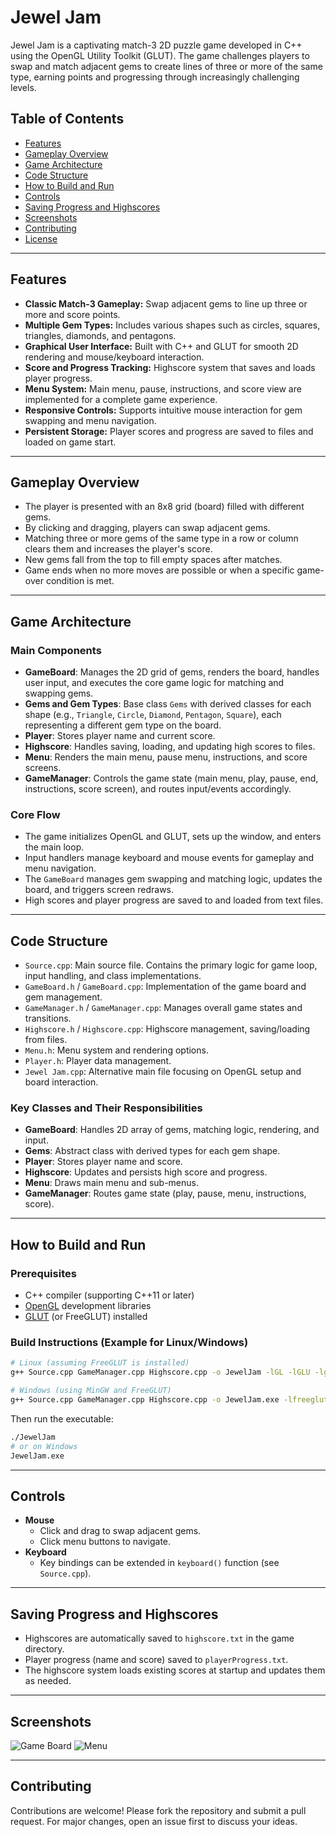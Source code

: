 # Jewel Jam

Jewel Jam is a captivating match-3 2D puzzle game developed in C++ using the OpenGL Utility Toolkit (GLUT). The game challenges players to swap and match adjacent gems to create lines of three or more of the same type, earning points and progressing through increasingly challenging levels.

## Table of Contents

- [Features](#features)
- [Gameplay Overview](#gameplay-overview)
- [Game Architecture](#game-architecture)
- [Code Structure](#code-structure)
- [How to Build and Run](#how-to-build-and-run)
- [Controls](#controls)
- [Saving Progress and Highscores](#saving-progress-and-highscores)
- [Screenshots](#screenshots)
- [Contributing](#contributing)
- [License](#license)

---

## Features

- **Classic Match-3 Gameplay:** Swap adjacent gems to line up three or more and score points.
- **Multiple Gem Types:** Includes various shapes such as circles, squares, triangles, diamonds, and pentagons.
- **Graphical User Interface:** Built with C++ and GLUT for smooth 2D rendering and mouse/keyboard interaction.
- **Score and Progress Tracking:** Highscore system that saves and loads player progress.
- **Menu System:** Main menu, pause, instructions, and score view are implemented for a complete game experience.
- **Responsive Controls:** Supports intuitive mouse interaction for gem swapping and menu navigation.
- **Persistent Storage:** Player scores and progress are saved to files and loaded on game start.

---

## Gameplay Overview

- The player is presented with an 8x8 grid (board) filled with different gems.
- By clicking and dragging, players can swap adjacent gems.
- Matching three or more gems of the same type in a row or column clears them and increases the player's score.
- New gems fall from the top to fill empty spaces after matches.
- Game ends when no more moves are possible or when a specific game-over condition is met.

---

## Game Architecture

### Main Components

- **GameBoard**: Manages the 2D grid of gems, renders the board, handles user input, and executes the core game logic for matching and swapping gems.
- **Gems and Gem Types**: Base class `Gems` with derived classes for each shape (e.g., `Triangle`, `Circle`, `Diamond`, `Pentagon`, `Square`), each representing a different gem type on the board.
- **Player**: Stores player name and current score.
- **Highscore**: Handles saving, loading, and updating high scores to files.
- **Menu**: Renders the main menu, pause menu, instructions, and score screens.
- **GameManager**: Controls the game state (main menu, play, pause, end, instructions, score screen), and routes input/events accordingly.

### Core Flow

- The game initializes OpenGL and GLUT, sets up the window, and enters the main loop.
- Input handlers manage keyboard and mouse events for gameplay and menu navigation.
- The `GameBoard` manages gem swapping and matching logic, updates the board, and triggers screen redraws.
- High scores and player progress are saved to and loaded from text files.

---

## Code Structure

- `Source.cpp`: Main source file. Contains the primary logic for game loop, input handling, and class implementations.
- `GameBoard.h` / `GameBoard.cpp`: Implementation of the game board and gem management.
- `GameManager.h` / `GameManager.cpp`: Manages overall game states and transitions.
- `Highscore.h` / `Highscore.cpp`: Highscore management, saving/loading from files.
- `Menu.h`: Menu system and rendering options.
- `Player.h`: Player data management.
- `Jewel Jam.cpp`: Alternative main file focusing on OpenGL setup and board interaction.

### Key Classes and Their Responsibilities

- **GameBoard**: Handles 2D array of gems, matching logic, rendering, and input.
- **Gems**: Abstract class with derived types for each gem shape.
- **Player**: Stores player name and score.
- **Highscore**: Updates and persists high score and progress.
- **Menu**: Draws main menu and sub-menus.
- **GameManager**: Routes game state (play, pause, menu, instructions, score).

---

## How to Build and Run

### Prerequisites

- C++ compiler (supporting C++11 or later)
- [OpenGL](https://www.opengl.org/) development libraries
- [GLUT](https://www.opengl.org/resources/libraries/glut/) (or FreeGLUT) installed

### Build Instructions (Example for Linux/Windows)

```sh
# Linux (assuming FreeGLUT is installed)
g++ Source.cpp GameManager.cpp Highscore.cpp -o JewelJam -lGL -lGLU -lglut

# Windows (using MinGW and FreeGLUT)
g++ Source.cpp GameManager.cpp Highscore.cpp -o JewelJam.exe -lfreeglut -lopengl32 -lglu32
```

Then run the executable:

```sh
./JewelJam
# or on Windows
JewelJam.exe
```

---

## Controls

- **Mouse**
  - Click and drag to swap adjacent gems.
  - Click menu buttons to navigate.
- **Keyboard**
  - Key bindings can be extended in `keyboard()` function (see `Source.cpp`).

---

## Saving Progress and Highscores

- Highscores are automatically saved to `highscore.txt` in the game directory.
- Player progress (name and score) saved to `playerProgress.txt`.
- The highscore system loads existing scores at startup and updates them as needed.

---

## Screenshots

![Game Board](https://github.com/Mamoonalatif/Jewel-Jam/assets/151760913/e82753a2-afc0-4df3-a44c-8729dbc21e70)
![Menu](https://github.com/Mamoonalatif/Jewel-Jam/assets/151760913/722f260e-f612-42a2-83c3-365d7c237816)

---

## Contributing

Contributions are welcome! Please fork the repository and submit a pull request. For major changes, open an issue first to discuss your ideas.

